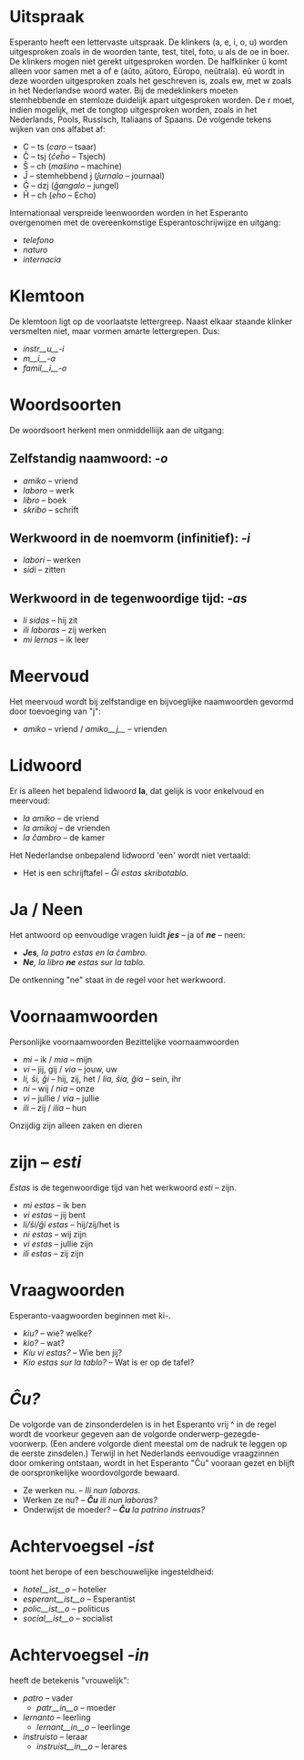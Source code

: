 # Uitspraak

Esperanto heeft een lettervaste uitspraak. De klinkers (a, e, i, o, u) worden uitgesproken zoals in de woorden tante, test, titel, foto, u als de oe in boer. De klinkers mogen niet gerekt uitgesproken worden. De halfklinker ŭ komt alleen voor samen met a of e  (aŭto, aŭtoro, Eŭropo, neŭtrala). eŭ wordt in deze woorden uitgesproken zoals het geschreven is, zoals ew, met w zoals in het Nederlandse woord water. Bij de medeklinkers moeten stemhebbende en stemloze duidelijk apart uitgesproken worden. De r moet, indien mogelijk, met de tongtop uitgesproken worden, zoals in het Nederlands, Pools, Russisch, Italiaans of Spaans. De volgende tekens wijken van ons alfabet af: 

- C – ts (*caro* – tsaar)
- Ĉ – tsj (*ĉeĥo* – Tsjech)
- Ŝ – ch (*maŝino* – machine)
- Ĵ – stemhebbend j (*ĵurnalo* – journaal)
- Ĝ – dzj (*ĝangalo* – jungel)
- Ĥ – ch (*eĥo* – Echo)

Internationaal verspreide leenwoorden worden in het Esperanto overgenomen met de overeenkomstige Esperantoschrijwijze en uitgang: 
  
- *telefono*
- *naturo*
- *internacia*


# Klemtoon

De klemtoon ligt op de voorlaatste lettergreep. Naast elkaar staande klinker versmelten niet, maar vormen amarte lettergrepen. Dus: 
  
- *instr__u__-i*
- *m__i__-a*
- *famil__i__-o*


# Woordsoorten

De woordsoort herkent men onmiddelliijk aan de uitgang:

## Zelfstandig naamwoord: *-o*

  - *amiko* – vriend
  - *laboro* – werk
  - *libro* – boek
  - *skribo* – schrift

## Werkwoord in de noemvorm (infinitief): *-i*

  - *labori* – werken
  - *sidi* – zitten

## Werkwoord in de tegenwoordige tijd: *-as*

  - *li sidas* – hij zit
  - *ili laboras* – zij werken
  - *mi lernas* – ik leer

# Meervoud

Het meervoud wordt bij zelfstandige en bijvoeglijke naamwoorden gevormd door toevoeging van "j": 
  
- *amiko* – vriend /  *amiko__j__* – vrienden
  

# Lidwoord

Er is alleen het bepalend lidwoord __la__, dat gelijk is voor enkelvoud en meervoud:

- *la amiko*  – de vriend
- *la amikoj*  – de vrienden
- *la ĉambro*  – de kamer

Het Nederlandse onbepalend lidwoord 'een' wordt niet vertaald: 

- Het is een schrijftafel – *Ĝi estas skribotablo.*


# Ja / Neen

Het antwoord op eenvoudige vragen luidt *__jes__* – ja of *__ne__* – neen:

- *__Jes__, la patro estas en la ĉambro.*
- *__Ne__, la libro __ne__ estas sur la tablo.*

De ontkenning "ne" staat in de regel voor het werkwoord.


# Voornaamwoorden

Personlijke voornaamwoorden	Bezittelijke voornaamwoorden

- *mi*         – ik            / *mia*           – mijn
- *vi*         – jij, gij      / *via*           – jouw, uw
- *li, ŝi, ĝi* – hij, zij, het / *lia, ŝia, ĝia* – sein, ihr
- *ni*         – wij           / *nia*           – onze
- *vi*         – jullie           / *via*        – jullie
- *ili*        – zij           / *ilia*          – hun

Onzijdig zijn alleen zaken en dieren


# zijn – *esti*

*Estas* is de tegenwoordige tijd van het werkwoord *esti* – zijn.

- *mi estas*	 – ik ben
- *vi estas*	 – jij bent
- *li/ŝi/ĝi estas*	 – hij/zij/het is
- *ni estas*	 – wij zijn
- *vi estas*	 – jullie zijn
- *ili estas*	 – zij zijn

# Vraagwoorden

Esperanto-vaagwoorden beginnen met ki-.

- *kiu?* – wie? welke?
- *kio?* – wat?
- *Kiu vi estas?* – Wie ben jij?
- *Kio estas sur la tablo?* – Wat is er op de tafel?


# *Ĉu?*

De volgorde van de zinsonderdelen is in het Esperanto vrij ^ in de regel wordt de voorkeur gegeven aan de volgorde onderwerp-gezegde-voorwerp. (Een andere volgorde dient meestal om de nadruk te leggen op de eerste zinsdelen.) Terwijl in het Nederlands eenvoudige vraagzinnen door omkering ontstaan, wordt in het Esperanto "Ĉu" vooraan gezet en blijft de oorspronkelijke woordovolgorde bewaard. 

- Ze werken nu. – *Ili nun laboras.*
- Werken ze nu? – *__Ĉu__ ili nun laboras?*
- Onderwijst de moeder? – *__Ĉu__ la patrino instruas?*


# Achtervoegsel *-ist*

toont het berope of een beschouwelijke ingesteldheid:

- *hotel__ist__o* – hotelier
- *esperant__ist__o* – Esperantist
- *polic__ist__o* – politicus
- *social__ist__o* – socialist


# Achtervoegsel *-in*

heeft de betekenis "vrouwelijk":

- *patro* – vader
    - *patr__in__o* – moeder
- *lernanto* – leerling
    - *lernant__in__o* – leerlinge
- *instruisto* – leraar
    - *instruist__in__o* – lerares


